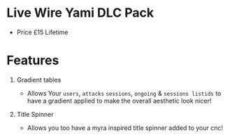 # Live Wire Yami DLC Pack

- Price £15 Lifetime

# Features

1. Gradient tables
    - Allows Your `users`, `attacks` `sessions`, `ongoing` & `sessions listids` to have a gradient applied to make the overall aesthetic look nicer!

2. Title Spinner
    - Allows you too have a myra inspired title spinner added to your cnc!